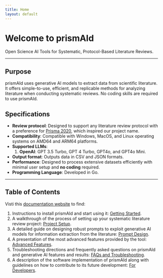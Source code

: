```yaml
---
title: Home
layout: default
---
```


# Welcome to prismAId 
Open Science AI Tools for Systematic, Protocol-Based Literature Reviews.
***
## Purpose
prismAId uses generative AI models to extract data from scientific literature. It offers simple-to-use, efficient, and replicable methods for analyzing literature when conducting systematic reviews. No coding skills are required to use prismAId.

## Specifications
- **Review protocol**: Designed to support any literature review protocol with a preference for [Prisma 2020](https://www.prisma-statement.org/prisma-2020), which inspired our project name.
- **Compatibility**: Compatible with Windows, MacOS, and Linux operating systems on AMD64 and ARM64 platforms.
- **Supported LLMs**: 
    1. **OpenAI**: GPT 3.5 Turbo, GPT 4 Turbo, GPT4o, and GPT4o Mini.
- **Output format**: Outputs data in CSV and JSON formats.
- **Performance**: Designed to process extensive datasets efficiently with minimal user setup and **no coding** required.
- **Programming Language**: Developed in Go.
***
## Table of Contents
Visti this [documentation website](https://open-and-sustainable.github.io/prismAId/) to find: 
1. Instructions to install prismAId and start using it: [Getting Started](getting-started).
2. A walkthrough of the process of setting up your systematic literature review project: [Project Setup](project-setup).
3. A detailed guide on designing robust prompts to exploit generative AI models for information extraction from the literature: [Prompt Design](prompt-design).
4. A presentation of the most advanced features provided by the tool: [Advanced Features](advanced-features).
5. Troubleshooting directions and frequently asked questions on prismAId and generative AI features and results: [FAQs and Troubleshooting](faqs).
6. A description of the software implementation of prismAId along with guidelines on how to contribute to its future development: [For Developers](for-developers).
